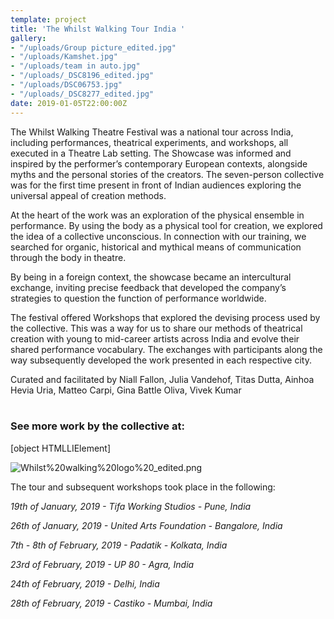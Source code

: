 ```yaml
---
template: project
title: 'The Whilst Walking Tour India '
gallery:
- "/uploads/Group picture_edited.jpg"
- "/uploads/Kamshet.jpg"
- "/uploads/team in auto.jpg"
- "/uploads/_DSC8196_edited.jpg"
- "/uploads/DSC06753.jpg"
- "/uploads/_DSC8277_edited.jpg"
date: 2019-01-05T22:00:00Z
---
```

The Whilst Walking Theatre Festival was a national tour across India, including performances, theatrical experiments, and workshops, all executed in a Theatre Lab setting. The Showcase was informed and inspired by the performer’s contemporary European contexts, alongside myths and the personal stories of the creators. The seven-person collective was for the first time present in front of Indian audiences exploring the universal appeal of creation methods.

At the heart of the work was an exploration of the physical ensemble in performance. By using the body as a physical tool for creation, we explored the idea of a collective unconscious. In connection with our training, we searched for organic, historical and mythical means of communication through the body in theatre.

By being in a foreign context, the showcase became an intercultural exchange, inviting precise feedback that developed the company’s strategies to question the function of performance worldwide.

The festival offered Workshops that explored the devising process used by the collective. This was a way for us to share our methods of theatrical creation with young to mid-career artists across India and evolve their shared performance vocabulary. The exchanges with participants along the way subsequently developed the work presented in each respective city.

Curated and facilitated by Niall Fallon, Julia Vandehof, Titas Dutta, Ainhoa Hevia Uria, Matteo Carpi, Gina Battle Oliva, Vivek Kumar  
​

### See more work by the collective at:

\[object HTMLLIElement\]

![Whilst%20walking%20logo%20_edited.png](https://static.wixstatic.com/media/f8b1aa_da3fa11d678d4b26aa3572f90c500353\~mv2.png/v1/fill/w_355,h_113,al_c,q_85,usm_0.66_1.00_0.01/Whilst%2520walking%2520logo%2520_edited.webp)

The tour and subsequent workshops took place in the following:

_19th of January, 2019 - Tifa Working Studios - Pune, India_

_26th of January, 2019 - United Arts Foundation - Bangalore, India_

_7th - 8th of February, 2019 - Padatik - Kolkata, India_

_23rd of February, 2019 - UP 80 - Agra, India_

_24th of February, 2019 - Delhi, India_

_28th of February, 2019 - Castiko - Mumbai, India_